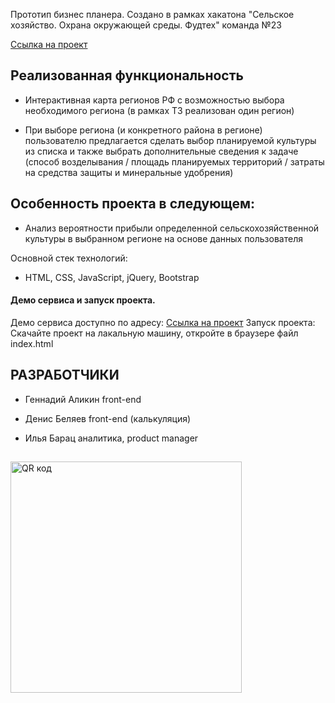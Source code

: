 Прототип бизнес планера. Создано в рамках хакатона "Сельское хозяйство. Охрана окружающей среды. Фудтех" команда №23

<a href="https://genalll.github.io/agronom/">Cсылка на проект</a>

## Реализованная функциональность

- Интерактивная карта регионов РФ с возможностью выбора необходимого региона (в рамках ТЗ реализован один регион)

- При выборе региона (и конкретного района в регионе) пользователю предлагается сделать выбор планируемой культуры из списка и также выбрать дополнительные сведения к задаче (способ возделывания / площадь планируемых территорий / затраты на средства защиты и минеральные удобрения)

## Особенность проекта в следующем:

- Анализ вероятности прибыли определенной сельскохозяйственной культуры в выбранном регионе на основе данных пользователя

Основной стек технологий:

- HTML, CSS, JavaScript, jQuery, Bootstrap

#### Демо сервиса и запуск проекта.

Демо сервиса доступно по адресу: <a href="https://genalll.github.io/agronom/">Cсылка на проект</a>
Запуск проекта:
Скачайте проект на лакальную машину, откройте в браузере файл index.html

## РАЗРАБОТЧИКИ

- Геннадий Аликин front-end

- Денис Беляев front-end  (калькуляция)

- Илья Барац аналитика, product manager

## 
<a href="http://qrcoder.ru" target="_blank"><img src="http://qrcoder.ru/code/?https%3A%2F%2Fgithub.com%2Fgenalll%2Fagronom&10&0" width="370" height="370" border="0" title="QR код"></a>
